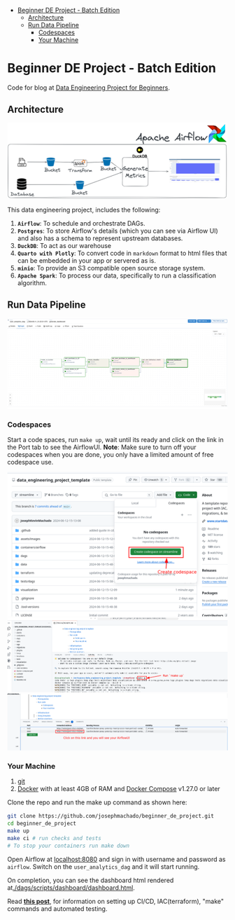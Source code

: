 
* [Beginner DE Project - Batch Edition](#beginner-de-project---batch-edition)
    * [Architecture](#architecture)
    * [Run Data Pipeline](#run-data-pipeline)
        * [Codespaces](#codespaces)
        * [Your Machine](#your-machine)

# Beginner DE Project - Batch Edition

Code for blog at [Data Engineering Project for Beginners](https://www.startdataengineering.com/post/data-engineering-project-for-beginners-batch-edition/).

## Architecture

![Data pipeline design](assets/images/arch.png)

This data engineering project, includes the following:

1. **`Airflow`**: To schedule and orchestrate DAGs.
2. **`Postgres`**: To store Airflow's details (which you can see via Airflow UI) and also has a schema to represent upstream databases.
3. **`DuckDB`**: To act as our warehouse
4. **`Quarto with Plotly`**: To convert code in `markdown` format to html files that can be embedded in your app or servered as is.
5. **`minio`**: To provide an S3 compatible open source storage system.
6. **`Apache Spark`**: To process our data, specifically to run a classification algorithm.

## Run Data Pipeline

![Airflow DAG run](assets/images/dag.png)

### Codespaces

Start a code spaces, run `make up`, wait until its ready and click on the link in the Port tab to see the AirflowUI.
**Note**: Make sure to turn off your codespaces when you are done, you only have a limited amount of free codespace use.

![Codespace](assets/images/cs1.png)
![Codespace make up](assets/images/cs2.png)
![Codespace Airflow UI](assets/images/cs3.png)

### Your Machine

1. [git](https://git-scm.com/book/en/v2/Getting-Started-Installing-Git)
2. [Docker](https://docs.docker.com/engine/install/) with at least 4GB of RAM and [Docker Compose](https://docs.docker.com/compose/install/) v1.27.0 or later

Clone the repo and run the make up command as shown here:

```bash
git clone https://github.com/josephmachado/beginner_de_project.git
cd beginner_de_project
make up
make ci # run checks and tests
# To stop your containers run make down 
```

Open Airflow at [localhost:8080](http://localhost:8080) and sign in with username and password as `airflow`. Switch on the `user_analytics_dag` and it will start running.

On completion, you can see the dashboard html rendered at[./dags/scripts/dashboard/dashboard.html](./dags/scripts/dashboard/dashboard.html).

Read **[this post](https://www.startdataengineering.com/post/data-engineering-projects-with-free-template/)**, for information on setting up CI/CD, IAC(terraform), "make" commands and automated testing.

